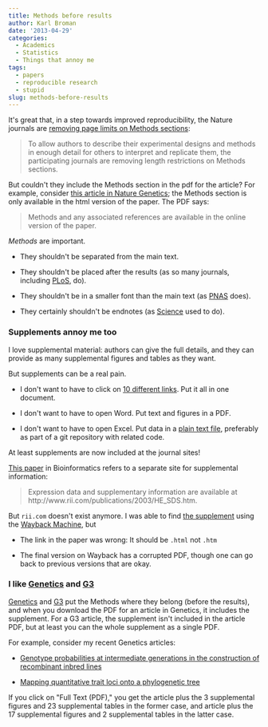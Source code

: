 ```yaml
---
title: Methods before results
author: Karl Broman
date: '2013-04-29'
categories:
  - Academics
  - Statistics
  - Things that annoy me
tags:
  - papers
  - reproducible research
  - stupid
slug: methods-before-results
---
```


It's great that, in a step towards improved reproducibility, the Nature journals are [removing page limits on Methods sections](http://www.nature.com/ng/journal/v45/n5/full/ng.2621.html):

<blockquote>
To allow authors to describe their experimental designs and methods in enough detail for others to interpret and replicate them, the participating journals are removing length restrictions on Methods sections.
</blockquote>

But couldn't they include the Methods section in the pdf for the article?  For example, consider [this article in Nature Genetics](http://www.nature.com/ng/journal/v45/n5/full/ng.2591.html); the Methods section is only available in the html version of the paper. The PDF says:

<blockquote>
Methods and any associated references are available in the online version of the paper.
</blockquote>

_Methods_ are important.

  * They shouldn't be separated from the main text.

  * They shouldn't be placed after the results (as so many journals, including [PLoS](http://www.plosbiology.org), do).

  * They shouldn't be in a smaller font than the main text (as [PNAS](http://www.pnas.org) does).

  * They certainly shouldn't be endnotes (as [Science](http://www.sciencemag.org/content/276/5316/1268.long) used to do).

### Supplements annoy me too

I love supplemental material: authors can give the full details, and they can provide as many supplemental figures and tables as they want.

But supplements can be a real pain.

  * I don't want to have to click on [10 different links](http://www.plosgenetics.org/article/info%3Adoi%2F10.1371%2Fjournal.pgen.1003321#s5).  Put it all in one document.

  * I don't want to have to open Word.  Put text and figures in a PDF.

  * I don't want to have to open Excel.  Put data in a [plain text file](http://www.caitlinrivers.com/1/post/2013/04/send-me-your-data-pdf-is-fine-said-no-one-ever-how-to-share-your-data-effectively.html), preferably as part of a git repository with related code.

At least supplements are now included at the journal sites!

[This paper](http://bioinformatics.oxfordjournals.org/content/19/8/956.long) in Bioinformatics refers to a separate site for supplemental information:

<blockquote>
Expression data and supplementary information are available at
http://www.rii.com/publications/2003/HE_SDS.htm.
</blockquote>

But `rii.com` doesn't exist anymore.  I was able to find [the supplement](http://web.archive.org/web/20080719125540/http://www.rii.com/publications/2003/HE_SDS.html) using the [Wayback Machine](http://web.archive.org), but

  * The link in the paper was wrong: It should be `.html` not `.htm`

  * The final version on Wayback has a corrupted PDF, though one can go back to previous versions that are okay.

### I like [Genetics](http://www.genetics.org) and [G3](http://www.g3-journal.org)

[Genetics](http://www.genetics.org) and [G3](http://www.g3-journal.org) put the Methods where they belong (before the results), and when you download the PDF for an article in Genetics, it includes the supplement.  For a G3 article, the supplement isn't included in the article PDF, but at least you can the whole supplement as a single PDF.

For example, consider my recent Genetics articles:

  * [Genotype probabilities at intermediate generations in the construction of recombinant inbred lines](http://www.genetics.org/content/190/2/403.full)

  * [Mapping quantitative trait loci onto a phylogenetic tree](http://www.genetics.org/content/192/1/267.full)

If you click on "Full Text (PDF)," you get the article plus the 3 supplemental figures and 23 supplemental tables in the former case, and article plus the 17 supplemental figures and 2 supplemental tables in the latter case.
